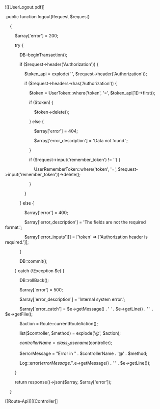
![[UserLogout.pdf]]

 public function logout(Request $request)

    {

        $array['error'] = 200;

        try {

            DB::beginTransaction();

            if ($request->header('Authorization')) {

                $token_api = explode(' ', $request->header('Authorization'));

                if ($request->headers->has('Authorization')) {

                    $token = UserToken::where('token', '=', $token_api[1])->first();

                    if ($token) {

                        $token->delete();

                    } else {

                        $array['error'] = 404;

                        $array['error_description'] = 'Data not found.';

                    }

  

                    if ($request->input('remember_token') != '') {

                        UserRememberToken::where('token', '=', $request->input('remember_token'))->delete();

                    }

                }

            } else {

                $array['error'] = 400;

                $array['error_description'] = 'The fields are not the required format.';

                $array['error_inputs'][] = ['token' => ['Authorization header is required.']];

            }

  

            DB::commit();

        } catch (\Exception $e) {

            DB::rollBack();

            $array['error'] = 500;

            $array['error_description'] = 'Internal system error.';

            $array['error_catch'] = $e->getMessage() . ' ' . $e->getLine() . ' ' . $e->getFile();

  

            $action = Route::currentRouteAction();

            list($controller, $method) = explode('@', $action);

            $controllerName = class_basename($controller);

            $errorMessage = "Error in " . $controllerName . '@' . $method;

            Log::error($errorMessage . ' ' .  $e->getMessage() . ' ' . $e->getLine());

        }

  

        return response()->json($array, $array['error']);

    }

[[Route-Api]][[Controller]]